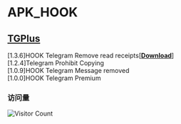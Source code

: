 # APK_HOOK   
## [TGPlus](https://github.com/Eoyz369/APK_HOOK/tree/main/TGPlus)   
[1.3.6]HOOK Telegram Remove read receipts[[**Download**]](https://github.com/Eoyz369/APK_HOOK/releases/tag/TGPlus)   
[1.2.4]Telegram Prohibit Copying   
[1.0.9]HOOK Telegram Message removed   
[1.0.0]HOOK Telegram Premium   


### 访问量
![Visitor Count](https://profile-counter.glitch.me/APK_HOOK/count.svg)


